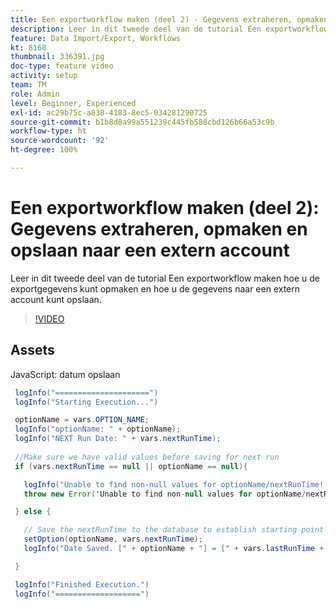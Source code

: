 ```yaml
---
title: Een exportworkflow maken (deel 2) - Gegevens extraheren, opmaken en opslaan naar een extern account
description: Leer in dit tweede deel van de tutorial Een exportworkflow maken hoe u de exportgegevens kunt opmaken en hoe u de gegevens naar een extern account kunt opslaan.
feature: Data Import/Export, Workflows
kt: 8160
thumbnail: 336391.jpg
doc-type: feature video
activity: setup
team: TM
role: Admin
level: Beginner, Experienced
exl-id: ac29b75c-a838-4183-8ec5-034281290725
source-git-commit: b1b8d8a99a551239c445fb588cbd126b66a53c9b
workflow-type: ht
source-wordcount: '92'
ht-degree: 100%

---
```


# Een exportworkflow maken (deel 2): Gegevens extraheren, opmaken en opslaan naar een extern account

Leer in dit tweede deel van de tutorial Een exportworkflow maken hoe u de exportgegevens kunt opmaken en hoe u de gegevens naar een extern account kunt opslaan.

>[!VIDEO](https://video.tv.adobe.com/v/336391?quality=12&learn=on)

## Assets

JavaScript: datum opslaan

```java
 logInfo("=====================")
 logInfo("Starting Execution...")

 optionName = vars.OPTION_NAME;
 logInfo("optionName: " + optionName);
 logInfo("NEXT Run Date: " + vars.nextRunTime);
 
 //Make sure we have valid values before saving for next run
 if (vars.nextRunTime == null || optionName == null){

   logInfo("Unable to find non-null values for optionName/nextRunTime! Throwing Error.")
   throw new Error('Unable to find non-null values for optionName/nextRunTime!  Ending Execution.');

 } else {

   // Save the nextRunTime to the database to establish starting point for next run.
   setOption(optionName, vars.nextRunTime);
   logInfo("Date Saved. [" + optionName + "] = [" + vars.lastRunTime + "]")

 }

 logInfo("Finished Execution.") 
 logInfo("===================")
```
